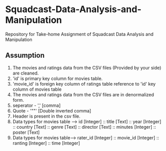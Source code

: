 # Squadcast-Data-Analysis-and-Manipulation
Repository for Take-home Assignment of Squadcast Data Analysis and Manipulation

## Assumption 
1. The movies and ratings data from the CSV files (Provided by your side) are cleaned.
2. 'id' is primary key column for movies table.
3. 'movie_id' is foreign key column of ratings table reference to 'id' key column of movies table
4. The movies and ratings data from the CSV files are in denormalized form.
5. seperator - ',' [comma]
6. Quote - '""' [Double inverted comma]
7. Header is present in the csv file.
8. Data types for movies table -->
   id [Integer] :: title [Text] :: year [Integer] :: country [Text] :: genre [Text] :: director [Text] :: minutes [Integer] :: poster [Text]
9. Data types for movies table-->
   rater_id [Integer] :: movie_id [Integer] :: ranting [Integer] :: time [Integer]


